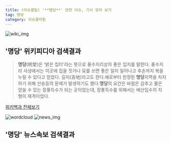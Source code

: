 ```yaml
---
title: (이슈클립) '**명당**' 관련 이슈, 기사 모아 보기
tag: 명당
category: 이슈클리핑
---
```

![wiki_img](https://user-images.githubusercontent.com/42597476/44503234-41136a80-a6d0-11e8-9071-6fc6418eafe4.png)
## **'**명당**'** 위키피디아 검색결과
>**명당**(明堂)은 '밝은 집터'라는 뜻으로 풍수지리상의 좋은 입지를 말한다. 풍수지리 사상에서는 이곳에 집을 짓거나 묘를 쓰면 좋은 일이 일어나고 후손까지 복을 누릴 수 있다고 믿었다. 길지(吉地)라고도 한다.예로부터 한정된 **명당**지역을 차지하기 위해 산송등의 문제가 발생하기도 했다.**명당**의 요건은 바람은 감추고 물은 얻을 수 있는 장풍득수가 되는 곳이었는데, 장풍득수를 위해서는 배산임수의 지형이 제격이었다.

<a href="https://ko.wikipedia.org/wiki/명당" target="_blank">위키백과 전체보기</a>

![wordcloud](https://s3.ap-northeast-2.amazonaws.com/lyrics101-wordcloud/2018-09-23-1537710063.png)
![news_img](https://user-images.githubusercontent.com/42597476/44507050-1206f400-a6e4-11e8-8d98-7ffbfebb353f.png)
## **'**명당**'** 뉴스속보 검색결과

